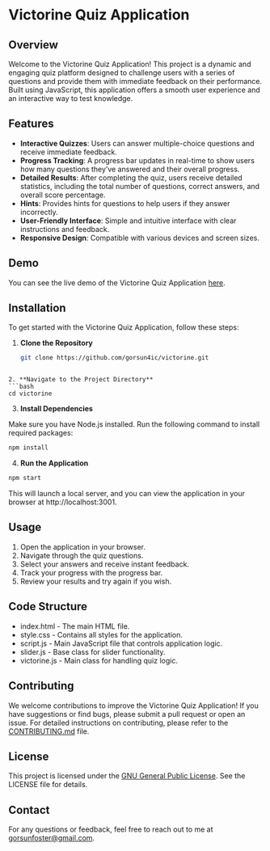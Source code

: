 # Victorine Quiz Application

## Overview

Welcome to the Victorine Quiz Application! This project is a dynamic and engaging quiz platform designed to challenge users with a series of questions and provide them with immediate feedback on their performance. Built using JavaScript, this application offers a smooth user experience and an interactive way to test knowledge.

## Features

- **Interactive Quizzes**: Users can answer multiple-choice questions and receive immediate feedback.
- **Progress Tracking**: A progress bar updates in real-time to show users how many questions they’ve answered and their overall progress.
- **Detailed Results**: After completing the quiz, users receive detailed statistics, including the total number of questions, correct answers, and overall score percentage.
- **Hints**: Provides hints for questions to help users if they answer incorrectly.
- **User-Friendly Interface**: Simple and intuitive interface with clear instructions and feedback.
- **Responsive Design**: Compatible with various devices and screen sizes.

## Demo

You can see the live demo of the Victorine Quiz Application [here](https://github.com/Gorsun4ic/victorine/tree/main/src/files).

## Installation

To get started with the Victorine Quiz Application, follow these steps:

1. **Clone the Repository**
   ```bash
   git clone https://github.com/gorsun4ic/victorine.git
  ```

2. **Navigate to the Project Directory**
  ```bash
  cd victorine
  ```

3. **Install Dependencies**

Make sure you have Node.js installed. Run the following command to install required packages:

  ```bash
  npm install
  ```

4. **Run the Application**
  ```bash
  npm start
  ```

This will launch a local server, and you can view the application in your browser at http://localhost:3001.


## Usage

1. Open the application in your browser.
2. Navigate through the quiz questions.
3. Select your answers and receive instant feedback.
4. Track your progress with the progress bar.
5. Review your results and try again if you wish.

## Code Structure

- index.html - The main HTML file.
- style.css - Contains all styles for the application.
- script.js - Main JavaScript file that controls application logic.
- slider.js - Base class for slider functionality.
- victorine.js - Main class for handling quiz logic.

## Contributing

We welcome contributions to improve the Victorine Quiz Application! If you have suggestions or find bugs, please submit a pull request or open an issue. For detailed instructions on contributing, please refer to the [CONTRIBUTING.md]() file.

## License

This project is licensed under the [GNU General Public License](LICENSE). See the LICENSE file for details.

## Contact

For any questions or feedback, feel free to reach out to me at [gorsunfoster@gmail.com](gorsunfoster@gmail.com).

